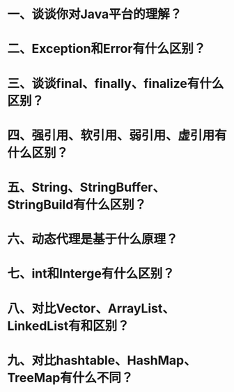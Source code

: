 # 一、谈谈你对Java平台的理解？



# 二、Exception和Error有什么区别？



# 三、谈谈final、finally、finalize有什么区别？



# 四、强引用、软引用、弱引用、虚引用有什么区别？



# 五、String、StringBuffer、StringBuild有什么区别？



# 六、动态代理是基于什么原理？



# 七、int和Interge有什么区别？



# 八、对比Vector、ArrayList、LinkedList有和区别？



# 九、对比hashtable、HashMap、TreeMap有什么不同？



